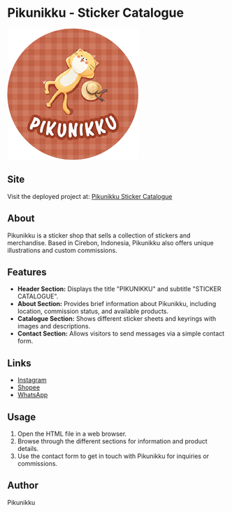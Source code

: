# Pikunikku - Sticker Catalogue

<img src="./Assets/PikunikkuLogoCircle.png" alt="Pikunikku Logo" style="height: 300px; width: 300px;"/>

## Site
Visit the deployed project at: [Pikunikku Sticker Catalogue](https://github.com/revou-fsse-5/module-1-ciceiy/blob/main/index.html)

## About
Pikunikku is a sticker shop that sells a collection of stickers and merchandise. Based in Cirebon, Indonesia, Pikunikku also offers unique illustrations and custom commissions.

## Features
- **Header Section:** Displays the title "PIKUNIKKU" and subtitle "STICKER CATALOGUE".
- **About Section:** Provides brief information about Pikunikku, including location, commission status, and available products.
- **Catalogue Section:** Shows different sticker sheets and keyrings with images and descriptions.
- **Contact Section:** Allows visitors to send messages via a simple contact form.

## Links
- [Instagram](https://www.instagram.com/pikunikku.co/)
- [Shopee](https://shopee.co.id/shop/89952382/search)
- [WhatsApp](https://api.whatsapp.com/send/?phone=62817712197&text&type=phone_number&app_absent=0)

## Usage
1. Open the HTML file in a web browser.
2. Browse through the different sections for information and product details.
3. Use the contact form to get in touch with Pikunikku for inquiries or commissions.

## Author
Pikunikku